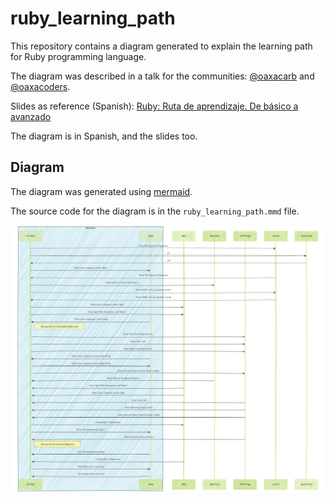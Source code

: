 # ruby_learning_path

This repository contains a diagram generated to explain the learning path for Ruby programming language.

The diagram was described in a talk for the communities: [@oaxacarb](/oaxacarb/) and [@oaxacoders](/oaxacoders/).

Slides as reference (Spanish): [Ruby: Ruta de aprendizaje. De básico a avanzado](https://docs.google.com/presentation/d/1EKWlTLFVOVQSNadEB4QxLoj3B2sVT_fxoEbYOW_CqBs/edit?usp=sharing)

The diagram is in Spanish, and the slides too.

## Diagram 

The diagram was generated using [mermaid](https://mermaid-js.github.io/mermaid/#/).

The source code for the diagram is in the `ruby_learning_path.mmd` file.

![Ruby Learning Path](ruby_learning_path.svg)
